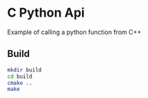 # C Python Api
Example of calling a python function from C++

## Build
```bash
mkdir build
cd build
cmake ..
make
```
